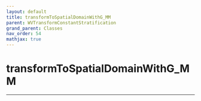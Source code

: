 ```yaml
---
layout: default
title: transformToSpatialDomainWithG_MM
parent: WVTransformConstantStratification
grand_parent: Classes
nav_order: 54
mathjax: true
---
```


#  transformToSpatialDomainWithG_MM




---

